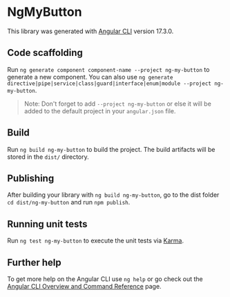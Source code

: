 # NgMyButton

This library was generated with [Angular CLI](https://github.com/angular/angular-cli) version 17.3.0.

## Code scaffolding

Run `ng generate component component-name --project ng-my-button` to generate a new component. You can also use `ng generate directive|pipe|service|class|guard|interface|enum|module --project ng-my-button`.
> Note: Don't forget to add `--project ng-my-button` or else it will be added to the default project in your `angular.json` file. 

## Build

Run `ng build ng-my-button` to build the project. The build artifacts will be stored in the `dist/` directory.

## Publishing

After building your library with `ng build ng-my-button`, go to the dist folder `cd dist/ng-my-button` and run `npm publish`.

## Running unit tests

Run `ng test ng-my-button` to execute the unit tests via [Karma](https://karma-runner.github.io).

## Further help

To get more help on the Angular CLI use `ng help` or go check out the [Angular CLI Overview and Command Reference](https://angular.io/cli) page.
